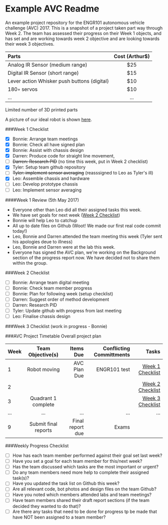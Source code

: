 # Example AVC Readme

An example project repository for the ENGR101 autonomous vehicle challenge (AVC) 2017.
This is a snapshot of a project taken part way through Week 2. The team has assessed their progress on their Week 1 objects, and has set and are working towards week 2 objective and are looking towards their week 3 objectives.

| Parts  | Cost (Arthur$)  |
| :------------ |:---------------:| 
| Analog IR Sensor (medium range) | $25 | 
| Digital IR Sensor (short range) | $15 |
| Lever action Whisker push buttons (digital) | $10 |
| 180◦ servos | $10 |
| ...      | ... |

Limited number of 3D printed parts 

A picture of our ideal robot is shown [here](/robot.jpg). 

###Week 1 Checklist
- [x] Bonnie: Arrange team meetings 
- [x] Bonnie: Check all have signed plan 
- [x] Bonnie: Assist with chassis design
- [x] Darren: Produce code for straight line movement,
- [ ] ~~Darren: Research PID~~ (no time this week, put in Week 2 checklist)
- [x] Tyler: Setup team github repository
- [ ] ~~Tyler: implement sensor averaging~~ (reasssigned to Leo as Tyler's ill)
- [x] Leo: Assemble chassis and hardware
- [ ] Leo: Develop prototype chassis
- [ ] Leo: Implement sensor averaging

####Week 1 Review (5th May 2017)
* Everyone other than Leo did all their assigned tasks this week.
* We have set goals for next week ([Week 2 Checklist](#week-2-checklist))
* Bonnie will help Leo to catchup
* All up to date files on Github (Woot! We made our first real code commit today!)
* Leo, Bonnie and Darren attended the team meeting this week (Tyler sent his apologies deue to illness)
* Leo, Bonnie and Darren were at the lab this week.
* Everyone has signed the AVC plan, we're working on the Background section of the progress report now. We have decided not to share them within the group.

###Week 2 Checklist
- [ ] Bonnie: Arrange team digital meeting 
- [ ] Bonnie: Check team member progress
- [ ] Bonnie: Plan for following week (setup checklist)
- [ ] Darren: Suggest order of method development
- [ ] Darren: Research PID
- [ ] Tyler: Update github with progress from last meeting
- [ ] Leo: Finalise chassis design

###Week 3 Checklist (work in progress - Bonnie)


###AVC Project Timetable
Overall project plan

| Week  | Team Objective(s)  | Items Due | Conflicting Committments | Tasks |
| :------------ |:---------------:| ------: | ------: | ------: |
| 1   | Robot moving | AVC Plan Due | ENGR101 test | [Week 1 Checklist](#week-1-checklist) | 
| 2   |  |  | | [Week 2 Checklist](#week-2-checklist) |
| 3   | Quadrant 1 complete |  | | [Week 3 Checklist](#week-3-checklist) |
| ...     | ... | ... | ... | ... |
| 9   | Submit final reports | Final report due | Exams | |

###Weekly Progress Checklist
- [ ] How has each team member performed against their goal set last week?
- [ ] Have you set a goal for each team member for this/next week?
- [ ] Has the team discussed which tasks are the most important or urgent?
- [ ] Do any team members need more help to complete their assigned task(s)?
- [ ] Have you updated the task list on Github this week?
- [ ] Are all relevant code, bot photos and design files on the team Github?
- [ ] Have you noted which members attended labs and team meetings?
- [ ] Have team members shared their draft report sections (if the team decided they wanted to do that)?
- [ ] Are there any tasks that need to be done for progress tp be made that have NOT been assigned to a team member?
